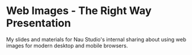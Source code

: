 # Web Images - The Right Way Presentation

My slides and materials for Nau Studio's internal sharing about using web images for modern desktop and mobile browsers.
